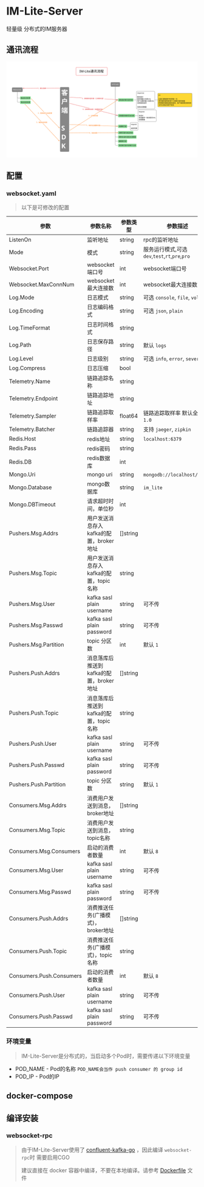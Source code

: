 # IM-Lite-Server

轻量级 分布式的IM服务器

## 通讯流程

![通讯流程.svg](https://raw.githubusercontent.com/showurl/images/73a15955a98f2b6c2a21ab5be58d7ee1a89fdacc/IM-Lite%E9%80%9A%E8%AE%AF%E6%B5%81%E7%A8%8B.svg)

## 配置

### websocket.yaml

> 以下是可修改的配置

| 参数                      | 参数名称                      | 参数类型     | 参数描述                                    |
|-------------------------|---------------------------|----------|-----------------------------------------|
| ListenOn                | 监听地址                      | string   | rpc的监听地址                                |
| Mode                    | 模式                        | string   | 服务运行模式,可选 `dev`,`test`,`rt`,`pre`,`pro` |
| Websocket.Port          | websocket端口号              | int      | websocket端口号                            |
| Websocket.MaxConnNum    | websocket最大连接数            | int      | websocket最大连接数                          |
| Log.Mode                | 日志模式                      | string   | 可选 `console`, `file`, `volume`          |
| Log.Encoding            | 日志编码格式                    | string   | 可选 `json`, `plain`                      |
| Log.TimeFormat          | 日志时间格式                    | string   |                                         |
| Log.Path                | 日志保存路径                    | string   | 默认 `logs`                               |
| Log.Level               | 日志级别                      | string   | 可选 `info`, `error`, `severe`            |
| Log.Compress            | 日志压缩                      | bool     |                                         |
| Telemetry.Name          | 链路追踪名称                    | string   |                                         |
| Telemetry.Endpoint      | 链路追踪地址                    | string   |                                         |
| Telemetry.Sampler       | 链路追踪取样率                   | float64  | 链路追踪取样率 默认全取 `1.0`                      |
| Telemetry.Batcher       | 链路追踪器                     | string   | 支持 `jaeger`, `zipkin`                   |
| Redis.Host              | redis地址                   | string   | `localhost:6379`                        |
| Redis.Pass              | redis密码                   | string   |                                         |
| Redis.DB                | redis数据库                  | int      |                                         |
| Mongo.Uri               | mongo uri                 | string   | `mongodb://localhost/admin`             |
| Mongo.Database          | mongo数据库                  | string   | `im_lite`                               |
| Mongo.DBTimeout         | 请求超时时间，单位秒                | int      |                                         |
| Pushers.Msg.Addrs       | 用户发送消息存入kafka的配置，broker地址 | []string |                                         |
| Pushers.Msg.Topic       | 用户发送消息存入kafka的配置，topic名称  | string   |                                         |
| Pushers.Msg.User      | kafka sasl plain username | string   | 可不传                                     |
| Pushers.Msg.Passwd    | kafka sasl plain password | string   | 可不传                                     |
| Pushers.Msg.Partition    | topic 分区数                 | int      | 默认 `1`                                    |
| Pushers.Push.Addrs      | 消息落库后推送到kafka的配置，broker地址 | []string |                                         |
| Pushers.Push.Topic      | 消息落库后推送到kafka的配置，topic名称  | string   |                                         |
| Pushers.Push.User      | kafka sasl plain username | string   | 可不传                                     |
| Pushers.Push.Passwd    | kafka sasl plain password | string   | 可不传                                     |
| Pushers.Push.Partition    | topic 分区数 | string   | 默认 `1`                                     |
| Consumers.Msg.Addrs     | 消费用户发送到消息，broker地址        | []string |                                         |
| Consumers.Msg.Topic     | 消费用户发送到消息，topic名称         | string   |                                         |
| Consumers.Msg.Consumers | 启动的消费者数量                  | int      | 默认 `8`                                  |
| Consumers.Msg.User      | kafka sasl plain username | string   | 可不传                                     |
| Consumers.Msg.Passwd    | kafka sasl plain password | string   | 可不传                                     |
| Consumers.Push.Addrs    | 消费推送任务(广播模式)，broker地址     | []string |                                         |
| Consumers.Push.Topic    | 消费推送任务(广播模式)，topic名称      | string   |                                         |
| Consumers.Push.Consumers | 启动的消费者数量                  | int      | 默认 `8`                                  |
| Consumers.Push.User      | kafka sasl plain username | string   | 可不传                                     |
| Consumers.Push.Passwd    | kafka sasl plain password | string   | 可不传                                     |

### 环境变量

> IM-Lite-Server是分布式的，当启动多个Pod时，需要传递以下环境变量

- POD_NAME - Pod的名称 `POD_NAME会当作 push consumer 的 group id`
- POD_IP - Pod的IP

## docker-compose

## 编译安装

### websocket-rpc
> 由于IM-Lite-Server使用了 [confluent-kafka-go](https://github.com/confluentinc/confluent-kafka-go) ，因此编译 `websocket-rpc`时 需要启用CGO
> 
> 建议直接在 docker 容器中编译，不要在本地编译。请参考 [Dockerfile](https://github.com/IM-Lite/IM-Lite-Server/blob/master/deploy/build/websocket-rpc/Dockerfile) 文件

